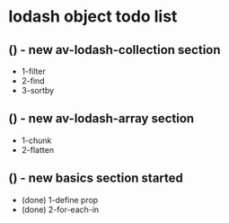 # lodash object todo list

## () - new av-lodash-collection section
* 1-filter
* 2-find
* 3-sortby

## () - new av-lodash-array section
* 1-chunk
* 2-flatten

## () - new basics section started
* (done) 1-define prop
* (done) 2-for-each-in
